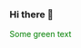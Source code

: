 ### Hi there 👋
<font color="green"> Some green text </font>
<!--
**HoangNguyen161201/HoangNguyen161201** is a ✨ _special_ ✨ repository because its `README.md` (this file) appears on your GitHub profile.

<p style="color: red;">nguyen quang hoang</p>
Here are some ideas to get you started:

- 🔭 I’m currently working on ...
- 🌱 I’m currently learning ...
- 👯 I’m looking to collaborate on ...
- 🤔 I’m looking for help with ...
- 💬 Ask me about ...
- 📫 How to reach me: ...
- 😄 Pronouns: ...
- ⚡ Fun fact: ...
-->

